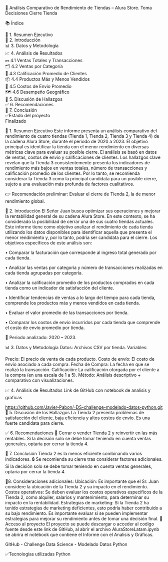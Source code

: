 🛒 Análisis Comparativo de Rendimiento de Tiendas – Alura Store. Toma Decisiones Cierre Tienda    

📚 Índice  
  
📌 1. Resumen Ejecutivo  
🧭 2. Introducción  
📊 3. Datos y Metodología  
📈 4. Análisis de Resultados  
💵 4.1 Ventas Totales y Transacciones  
🗂️ 4.2 Ventas por Categoría  
🌟 4.3 Calificación Promedio de Clientes  
📦 4.4 Productos Más y Menos Vendidos  
🚚 4.5 Costos de Envío Promedio  
🗺️ 4.6 Desempeño Geográfico  
🧠 5. Discusión de Hallazgos  
✅ 6. Recomendaciones  
📌 7. Conclusión  
✅Estado del proyecto  
Finalizado  

📌 1. Resumen Ejecutivo
Este informe presenta un análisis comparativo del rendimiento de cuatro tiendas (Tienda 1, Tienda 2, Tienda 3 y Tienda 4) de la cadena Alura Store, durante el periodo de 2020 a 2023. El objetivo principal es identificar la tienda con el menor rendimiento en diversas métricas clave para evaluar su posible cierre. El análisis se basó en datos de ventas, costos de envío y calificaciones de clientes. Los hallazgos clave revelan que la Tienda 3 consistentemente presenta los indicadores de rendimiento más bajos en ventas totales, número de transacciones y calificación promedio de los clientes. Por lo tanto, se recomienda considerar la Tienda 3 como la principal candidata para un posible cierre, sujeto a una evaluación más profunda de factores cualitativos.

👉 Recomendación preliminar: Evaluar el cierre de Tienda 2, la de menor rendimiento global.

🧭 2. Introducción
El Señor Juan busca optimizar sus operaciones y mejorar la rentabilidad general de su cadena Alura Store. En este contexto, se ha considerado la posibilidad de cerrar una de sus cuatro tiendas actuales. Este informe tiene como objetivo analizar el rendimiento de cada tienda utilizando los datos disponibles para identificar aquella que presenta el menor rendimiento y, por lo tanto, podría ser candidata para el cierre. Los objetivos específicos de este análisis son:

• Comparar la facturación que corresponde al ingreso total generado por cada tienda.

• Analizar las ventas por categoría y número de transacciones realizadas en cada tienda agrupadas por categoría.

• Analizar la calificación promedio de los productos comprados en cada tienda como un indicador de satisfacción del cliente.

• Identificar tendencias de ventas a lo largo del tiempo para cada tienda, comprende los productos más y menos vendidos en cada tienda.

• Evaluar el valor promedio de las transacciones por tienda.

• Comparar los costos de envío incurridos por cada tienda que comprende el costo de envío promedio por tienda.

📅 Periodo analizado: 2020 – 2023.

📊 3. Datos y Metodología
Datos: Archivos CSV por tienda.
Variables:

Precio: El precio de venta de cada producto.
Costo de envío: El costo de envío asociado a cada compra.
Fecha de Compra: La fecha en que se realizó la transacción.
Calificación: La calificación otorgada por el cliente a la compra (en una escala de 1 a 5).
Método: Análisis descriptivo + comparativo con visualizaciones.

📈 4. Análisis de Resultados
Link de GitHub con notebook de analisis y graficas

https://github.com/Javier-Pabon/-DS-challenge-modelado-datos-python.git
🧠 5. Discusión de los Hallazgos
La Tienda 2 presenta problemas de satisfacción del cliente, baja eficiencia y altos costos de envío. Es una fuerte candidata para cierre.

✅ 6. Recomendaciones
📌 Cerrar o vender Tienda 2 y reinvertir en las más rentables. Si la decisión solo se debe tomar teniendo en cuenta ventas generales, optaría por cerrar la tienda 4.

📌 7. Conclusión
Tienda 2 es la menos eficiente combinando varios indicadores.
🔒 Se recomienda su cierre tras considerar factores adicionales. Si la decisión solo se debe tomar teniendo en cuenta ventas generales, optaría por cerrar la tienda 4.

🎯8. Consideraciones adicionales:
Ubicación: Es importante que el Sr. Juan considere la ubicación de la Tienda 2 y su impacto en el rendimiento. Costos operativos: Se deben evaluar los costos operativos específicos de la Tienda 2, como alquiler, salarios y mantenimiento, para determinar su impacto en la rentabilidad. Estrategias de marketing: Si la Tienda 2 ha tenido estrategias de marketing deficientes, esto podría haber contribuido a su bajo rendimiento. Es importante evaluar si se pueden implementar estrategias para mejorar su rendimiento antes de tomar una decisión final.
📁 Acceso al proyecto
El proyecto se puede descargar o acceder al codigo fuente desde este link de GitHub, al abrir el archivo AluraStoreLatam.ipynb se abrira el notebook que contiene el Informe con el Analisis y Gráficas.

GitHub - Challenge Data Science - Modelado Datos Python

✅Tecnologías utilizadas
Python
